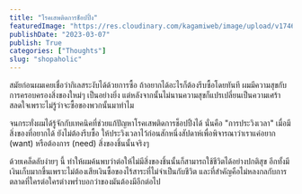 ```yaml
---
title: "โรคเสพติดการช็อปปิ้ง"
featuredImage: "https://res.cloudinary.com/kagamiweb/image/upload/v1746286293/blog.coregamehd.com/shopaholic.jpg"
publishDate: "2023-03-07"
publish: True
categories: ["Thoughts"]
slug: "shopaholic"
---
```



สมัยก่อนผมเคยเชื่อว่ากิเลสระงับได้ด้วยการซื้อ ถ้าอยากได้อะไรก็ต้องรีบซื้อโดยทันที ผมมีความสุขกับการครอบครองสิ่งของใหม่ๆ เป็นอย่างยิ่ง แต่หลังจากนั้นไม่นานความสุขก็แปรเปลี่ยนเป็นความเศร้าสลดใจเพราะไม่รู้ว่าจะซื้อของพวกนั้นมาทำไม

จนกระทั่งผมได้รู้จักกับเทคนิคที่ช่วยแก้ปัญหาโรคเสพติดการช็อปปิ้งได้ นั่นคือ "การประวิงเวลา" เมื่อมีสิ่งของที่อยากได้ ยังไม่ต้องรีบซื้อ ให้ประวิงเวลาไว้ก่อนสักหนึ่งสัปดาห์เพื่อพิจารณาว่าเราแค่อยาก (want) หรือต้องการ (need) สิ่งของชิ้นนั้นจริงๆ

ด้วยเคล็ดลับง่ายๆ นี้ ทำให้ผมค้นพบว่าต่อให้ไม่มีสิ่งของชิ้นนั้นก็สามารถใช้ชีวิตได้อย่างปกติสุข อีกทั้งมีเงินเก็บมากขึ้นเพราะไม่ต้องเสียเงินซื้อของไร้สาระที่ไม่จำเป็นกับชีวิต และที่สำคัญคือไม่หลงกลกับการตลาดที่ใครต่อใครต่างพร่ำบอกว่าของมันต้องมีอีกต่อไป
